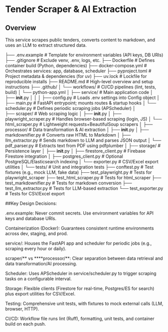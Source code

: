 
# Tender Scraper & AI Extraction

## Overview
This service scrapes public tenders, converts content to markdown, and uses an LLM to extract structured data.

├── .env.example               # Template for environment variables (API keys, DB URIs)
├── .gitignore                 # Exclude venv, .env, logs, etc.
├── Dockerfile                 # Defines container build (Python, dependencies)
├── docker-compose.yml         # Orchestrates services: app, database, scheduler
├── pyproject.toml             # Project metadata & dependencies (for uv)
├── uv.lock                    # Lockfile for reproducible installs
├── README.md                  # High-level overview and setup instructions
├── .github/
│   └── workflows/             # CI/CD pipelines (lint, tests, build)
│       └── python-app.yml
│
├── service/                   # Main application code
│   ├── __init__.py
│   │
│   ├── config.py              # Loads .env settings into Config object
│   ├── main.py                # FastAPI entrypoint; mounts routes & startup hooks
│   └── scheduler.py           # Defines periodic scraping jobs (APScheduler)
│   
├── scraper/                   # Web scraping logic
│   ├── __init__.py
│   ├── playwright_scraper.py  # Handles browser-based scraping (login, JS)
│   └── html_scraper.py        # Lightweight requests+BeautifulSoup scrapers
│
├── processor/                 # Data transformation & AI extraction
│   ├── __init__.py
│   ├── markdownifier.py       # Converts raw HTML to Markdown
│   ├── llm_extractor.py       # Sends markdown to LLM and parses JSON output
│   └── pdf_parser.py          # Extracts text from PDF using pdfplumber
│
├── storage/                   # Persistence layer
│   ├── __init__.py
│   ├── firestore_client.py    # Firebase Firestore integration
│   ├── postgres_client.py     # Optional PostgreSQL/Elasticsearch indexing
│   └── exporter.py            # CSV/Excel export utilities
│
└── tests/                     # Unit and integration tests
    ├── conftest.py            # Test fixtures (e.g., mock LLM, fake data)
    ├── test_playwright.py     # Tests for playwright_scraper
    ├── test_html_scraper.py   # Tests for html_scraper
    ├── test_markdownifier.py  # Tests for markdown conversion
    ├── test_llm_extractor.py  # Tests for LLM-based extraction
    └── test_exporter.py       # Tests for CSV/Excel export


 ##Key Design Decisions:

.env.example: Never commit secrets. Use environment variables for API keys and database URIs.

Containerization (Docker): Guarantees consistent runtime environments across dev, staging, and prod.

service/: Houses the FastAPI app and scheduler for periodic jobs (e.g., scraping every hour or daily).

scraper/** vs ****processor/**: Clear separation between data retrieval and data transformation/AI processing.

Scheduler: Uses APScheduler in service/scheduler.py to trigger scraping tasks on a configurable interval.

Storage: Flexible clients (Firestore for real-time, Postgres/ES for search) plus export utilities for CSV/Excel.

Testing: Comprehensive unit tests, with fixtures to mock external calls (LLM, browser, HTTP).

CI/CD: Workflow file runs lint (Ruff), formatting, unit tests, and container build on each push.